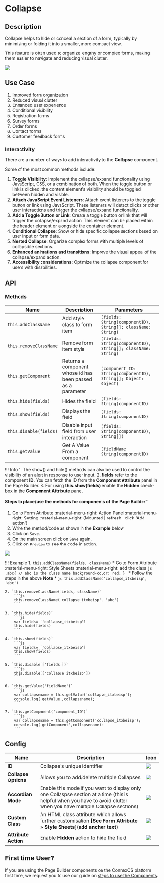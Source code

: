 # Collapse

## Description

Collapse helps to hide or conceal a section of a form, typically by minimizing or folding it into a smaller, more compact view.

This feature is often used to organize lengthy or complex forms, making them easier to navigate and reducing visual clutter.

<img src= "/apps/components/img/collapse.png">

## Use Case

1. Improved form organization
2. Reduced visual clutter
3. Enhanced user experience
4. Conditional visibility
5. Registration forms
6. Survey forms
7. Order forms
8. Contact forms
9. Customer feedback forms

### Interactivity

There are a number of ways to add interactivity to the **Collapse** component.

Some of the most common methods include:

1. **Toggle Visibility**: Implement the collapse/expand functionality using JavaScript, CSS, or a combination of both. When the toggle button or link is clicked, the content element's visibility should be toggled between hidden and visible.
2. **Attach JavaScript Event Listeners**: Attach event listeners to the toggle button or link using JavaScript. These listeners will detect clicks or other user interactions and trigger the collapse/expand functionality.
3. **Add a Toggle Button or Link**: Create a toggle button or link that will trigger the collapse/expand action. This element can be placed within the header element or alongside the container element.
4. **Conditional Collapse**: Show or hide specific collapse sections based on user input or form data.
5. **Nested Collapse**: Organize complex forms with multiple levels of collapsible sections.
6. **Enhanced animations and transitions**: Improve the visual appeal of the collapse/expand action.
7. **Accessibility considerations**: Optimize the collapse component for users with disabilities.

## API

### Methods

| **Name**| **Description**|**Parameters**
|----------------------|---------------------------------------------------------------------|---|
|`this.addClassName`|Add style class to form item|`(fields: String(componentID), String[]; className: String)`|
|`this.removeClassName`|Remove form item style|`(fields: String(componentID), String[]; className: String)`|
|`this.getComponent`|Returns a component whose id has been passed as a parameter|`(component_ID: String(componentID), String[]; Object: Object)`|
|`this.hide(fields)`|Hides the field|`(fields: String(componentID)`|
|`this.show(fields)`|Displays the field|`(fields: String(componentID)`|
| `this.disable(fields)`| Disable input field from user interaction|`(fields: String(componentID), String[])`|
|`this.getValue`|Get A Value From a component|`(fieldName String(componentID)`|

!!! Info
    1. The show() and hide() methods can also be used to control the visibility of an alert in response to user input.
    2. **fields** refer to the component **ID**. You can fetch the ID from the **Component Attribute** panel in the Page Builder.
    3. For using **this.show(fields)** enable the **Hidden** check-box in the **Component Attribute** panel.

#### Steps to place/use the methods for components of the Page Builder"

1. Go to Form Attribute :material-menu-right: Action Panel :material-menu-right: Setting :material-menu-right: (Mounted | refresh | click 'Add action')
2. Write the method/code as shown in the **Example** below
3. Click on `Save`.
4. On the main screen click on `Save` again.
5. Click on `Preview` to see the code in action.
<img src= "/apps/components/img/alert1.png">

!!! Example
    1. `this.addClassName(fields, className)`
          * Go to Form Attribute :material-menu-right: Style Sheets :material-menu-right: add the class
            ```js
            .abc{ // abc is the class name
            background-color: red;
            }
            ```
          * Follow the steps in the above **Note**
          * ```js
            this.addClassName('collapse_itxbeisp', 'abc')
            ```

    2. `this.removeClassName(fields, className)`
        ```js
        this.removeClassName('collapse_itxbeisp', 'abc')
        ```
    
    3. `this.hide(fields)`
        ```js
        var fields= ['collapse_itxbeisp']
        this.hide(fields)
        ```
    
    4. `this.show(fields)`
        ```js
        var fields= ['collapse_itxbeisp']
        this.show(fields)
        ```
    
    5. `this.disable(['fields'])`
        ```js
        this.disable(['collapse_itxbeisp'])
        ```
    
    6. `this.getValue('fieldName')`
        ```js
        var collapsename = this.getValue('collapse_itxbeisp');
        console.log('getValue',collapsename);
        ```
    
    7. `this.getComponent('component_ID')`
        ```js
        var collapsename = this.getComponent('collapse_itxbeisp');
        console.log('getComponent',collapsename);
        ```

## Config

| **Name**|**Description**|**Icon**|
|---------------|----------------------------------------------------------------------------------------------------------------------------------------|--|
|**ID**| Collapse's unique identifier|<img src= "/apps/components/img/input_id.png">|
|**Collapse Options**|Allows you to add/delete multiple Collapses|<img src= "/apps/components/img/collapse_collapseoptions.png">|
|**Accordian Mode**|Enable this mode if you want to display only one Collaspse section at a time (this is helpful when you have to avoid clutter when you have multiple Collapse sections)|<img src= "/apps/components/img/collapse_accordionmode.png">
|**Custom Class**| An HTML class attribute which allows further customisation **[See Form Attribute > Style Sheets**](**add anchor text**)|<img src= "/apps/components/img/input_customclass.png">|
|**Attribute Action**|Enable **Hidden** action to hide the field|<img src= "/apps/components/img/alert_arrtibuteaction.png">|

## First time User?

If you are using the Page Builder components on the ConnexCS platform first time, we request you to use our guide on <a href="https://bani-appsection--connexcs-docs.netlify.app/apps/page-builder/#steps-to-use-components-in-the-page-builder" target="_blank">steps to use the Components</a>.